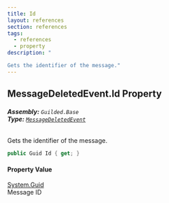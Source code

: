 ```yaml
---
title: Id
layout: references
section: references
tags:
  - references
  - property
description: "

Gets the identifier of the message."
---
```


## MessageDeletedEvent.Id Property
###### **Assembly:** `Guilded.Base`<br/>**Type:** [`MessageDeletedEvent`](MessageDeletedEvent.md 'Guilded.Base.Events.MessageDeletedEvent')

Gets the identifier of the message.

```csharp
public Guid Id { get; }
```

#### Property Value
[System.Guid](https://docs.microsoft.com/en-us/dotnet/api/System.Guid 'System.Guid')  
Message ID